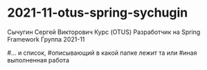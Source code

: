 # 2021-11-otus-spring-sychugin

Сычугин Сергей Викторович
Курс (OTUS) Разработчик на Spring Framework
Группа 2021-11


#... и список, 
#описывающий в какой папке лежит та или
#иная выполненная работа
